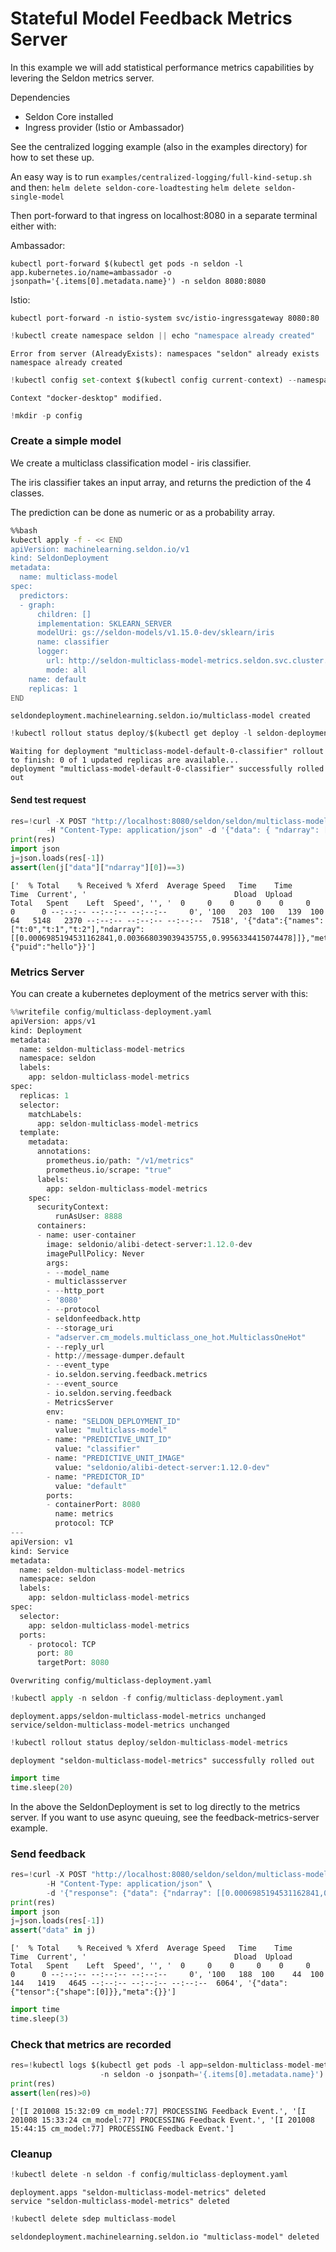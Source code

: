 # Stateful Model Feedback Metrics Server
In this example we will add statistical performance metrics capabilities by levering the Seldon metrics server.

Dependencies
* Seldon Core installed
* Ingress provider (Istio or Ambassador)

See the centralized logging example (also in the examples directory) for how to set these up.

An easy way is to run `examples/centralized-logging/full-kind-setup.sh` and then:
    `helm delete seldon-core-loadtesting`
    `helm delete seldon-single-model`

Then port-forward to that ingress on localhost:8080 in a separate terminal either with:

Ambassador:

    kubectl port-forward $(kubectl get pods -n seldon -l app.kubernetes.io/name=ambassador -o jsonpath='{.items[0].metadata.name}') -n seldon 8080:8080

Istio:

    kubectl port-forward -n istio-system svc/istio-ingressgateway 8080:80




```python
!kubectl create namespace seldon || echo "namespace already created"
```

    Error from server (AlreadyExists): namespaces "seldon" already exists
    namespace already created



```python
!kubectl config set-context $(kubectl config current-context) --namespace=seldon
```

    Context "docker-desktop" modified.



```python
!mkdir -p config
```

### Create a simple model
We create a multiclass classification model - iris classifier.

The iris classifier takes an input array, and returns the prediction of the 4 classes.

The prediction can be done as numeric or as a probability array.


```bash
%%bash
kubectl apply -f - << END
apiVersion: machinelearning.seldon.io/v1
kind: SeldonDeployment
metadata:
  name: multiclass-model
spec:
  predictors:
  - graph:
      children: []
      implementation: SKLEARN_SERVER
      modelUri: gs://seldon-models/v1.15.0-dev/sklearn/iris
      name: classifier
      logger:
        url: http://seldon-multiclass-model-metrics.seldon.svc.cluster.local:80/
        mode: all
    name: default
    replicas: 1
END
```

    seldondeployment.machinelearning.seldon.io/multiclass-model created



```python
!kubectl rollout status deploy/$(kubectl get deploy -l seldon-deployment-id=multiclass-model -o jsonpath='{.items[0].metadata.name}')
```

    Waiting for deployment "multiclass-model-default-0-classifier" rollout to finish: 0 of 1 updated replicas are available...
    deployment "multiclass-model-default-0-classifier" successfully rolled out


#### Send test request


```python
res=!curl -X POST "http://localhost:8080/seldon/seldon/multiclass-model/api/v1.0/predictions" \
        -H "Content-Type: application/json" -d '{"data": { "ndarray": [[1,2,3,4]]}, "meta": { "puid": "hello" }}'
print(res)
import json
j=json.loads(res[-1])
assert(len(j["data"]["ndarray"][0])==3)
```

    ['  % Total    % Received % Xferd  Average Speed   Time    Time     Time  Current', '                                 Dload  Upload   Total   Spent    Left  Speed', '', '  0     0    0     0    0     0      0      0 --:--:-- --:--:-- --:--:--     0', '100   203  100   139  100    64   5148   2370 --:--:-- --:--:-- --:--:--  7518', '{"data":{"names":["t:0","t:1","t:2"],"ndarray":[[0.0006985194531162841,0.003668039039435755,0.9956334415074478]]},"meta":{"puid":"hello"}}']


### Metrics Server
You can create a kubernetes deployment of the metrics server with this:


```python
%%writefile config/multiclass-deployment.yaml
apiVersion: apps/v1
kind: Deployment
metadata:
  name: seldon-multiclass-model-metrics
  namespace: seldon
  labels:
    app: seldon-multiclass-model-metrics
spec:
  replicas: 1
  selector:
    matchLabels:
      app: seldon-multiclass-model-metrics
  template:
    metadata:
      annotations:
        prometheus.io/path: "/v1/metrics"
        prometheus.io/scrape: "true"
      labels:
        app: seldon-multiclass-model-metrics
    spec:
      securityContext:
          runAsUser: 8888
      containers:
      - name: user-container
        image: seldonio/alibi-detect-server:1.12.0-dev
        imagePullPolicy: Never
        args:
        - --model_name
        - multiclassserver
        - --http_port
        - '8080'
        - --protocol
        - seldonfeedback.http
        - --storage_uri
        - "adserver.cm_models.multiclass_one_hot.MulticlassOneHot"
        - --reply_url
        - http://message-dumper.default        
        - --event_type
        - io.seldon.serving.feedback.metrics
        - --event_source
        - io.seldon.serving.feedback
        - MetricsServer
        env:
        - name: "SELDON_DEPLOYMENT_ID"
          value: "multiclass-model"
        - name: "PREDICTIVE_UNIT_ID"
          value: "classifier"
        - name: "PREDICTIVE_UNIT_IMAGE"
          value: "seldonio/alibi-detect-server:1.12.0-dev"
        - name: "PREDICTOR_ID"
          value: "default"
        ports:
        - containerPort: 8080
          name: metrics
          protocol: TCP
---
apiVersion: v1
kind: Service
metadata:
  name: seldon-multiclass-model-metrics
  namespace: seldon
  labels:
    app: seldon-multiclass-model-metrics
spec:
  selector:
    app: seldon-multiclass-model-metrics
  ports:
    - protocol: TCP
      port: 80
      targetPort: 8080
```

    Overwriting config/multiclass-deployment.yaml



```python
!kubectl apply -n seldon -f config/multiclass-deployment.yaml
```

    deployment.apps/seldon-multiclass-model-metrics unchanged
    service/seldon-multiclass-model-metrics unchanged



```python
!kubectl rollout status deploy/seldon-multiclass-model-metrics
```

    deployment "seldon-multiclass-model-metrics" successfully rolled out



```python
import time
time.sleep(20)
```

In the above the SeldonDeployment is set to log directly to the metrics server. If you want to use async queuing, see the feedback-metrics-server example.


### Send feedback


```python
res=!curl -X POST "http://localhost:8080/seldon/seldon/multiclass-model/api/v1.0/feedback" \
        -H "Content-Type: application/json" \
        -d '{"response": {"data": {"ndarray": [[0.0006985194531162841,0.003668039039435755,0.9956334415074478]]}}, "truth":{"data": {"ndarray": [[0,0,1]]}}}'
print(res)
import json
j=json.loads(res[-1])
assert("data" in j)
```

    ['  % Total    % Received % Xferd  Average Speed   Time    Time     Time  Current', '                                 Dload  Upload   Total   Spent    Left  Speed', '', '  0     0    0     0    0     0      0      0 --:--:-- --:--:-- --:--:--     0', '100   188  100    44  100   144   1419   4645 --:--:-- --:--:-- --:--:--  6064', '{"data":{"tensor":{"shape":[0]}},"meta":{}}']



```python
import time
time.sleep(3)
```

### Check that metrics are recorded


```python
res=!kubectl logs $(kubectl get pods -l app=seldon-multiclass-model-metrics \
                    -n seldon -o jsonpath='{.items[0].metadata.name}') | grep "PROCESSING Feedback Event"
print(res)
assert(len(res)>0)
```

    ['[I 201008 15:32:09 cm_model:77] PROCESSING Feedback Event.', '[I 201008 15:33:24 cm_model:77] PROCESSING Feedback Event.', '[I 201008 15:44:15 cm_model:77] PROCESSING Feedback Event.']


### Cleanup


```python
!kubectl delete -n seldon -f config/multiclass-deployment.yaml
```

    deployment.apps "seldon-multiclass-model-metrics" deleted
    service "seldon-multiclass-model-metrics" deleted



```python
!kubectl delete sdep multiclass-model
```

    seldondeployment.machinelearning.seldon.io "multiclass-model" deleted



```python

```
